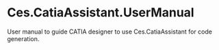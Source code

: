 # Ces.CatiaAssistant.UserManual
User manual to guide CATIA designer to use Ces.CatiaAssistant for code generation.
